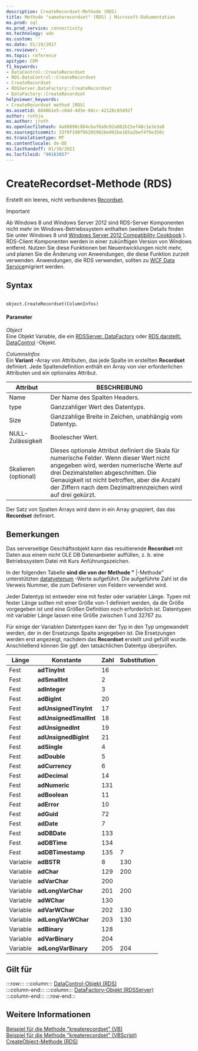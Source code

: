 ```yaml
---
description: CreateRecordset-Methode (RDS)
title: Methode "samaterecordset" (RDS) | Microsoft-Dokumentation
ms.prod: sql
ms.prod_service: connectivity
ms.technology: ado
ms.custom: ''
ms.date: 01/19/2017
ms.reviewer: ''
ms.topic: reference
apitype: COM
f1_keywords:
- DataControl::CreateRecordset
- RDS.DataControl::CreateRecordset
- CreateRecordset
- RDSServer.DataFactory::CreateRecordset
- DataFactory::CreateRecordset
helpviewer_keywords:
- CreateRecordset method [RDS]
ms.assetid: 6840b1e5-c04d-4d3e-9dcc-42128c83492f
author: rothja
ms.author: jroth
ms.openlocfilehash: 4a88898c884cbaf0a9c82a882b15ef48c1e3e3a8
ms.sourcegitcommit: 33f0f190f962059826e002be165a2bef4f9e350c
ms.translationtype: MT
ms.contentlocale: de-DE
ms.lasthandoff: 01/30/2021
ms.locfileid: "99163857"
---
```

# <a name="createrecordset-method-rds"></a>CreateRecordset-Methode (RDS)
Erstellt ein leeres, nicht verbundenes [Recordset](../ado-api/recordset-object-ado.md).  
  
> [!IMPORTANT]
>  Ab Windows 8 und Windows Server 2012 sind RDS-Server Komponenten nicht mehr im Windows-Betriebssystem enthalten (weitere Details finden Sie unter Windows 8 und [Windows Server 2012 Compatibility Cookbook](https://www.microsoft.com/download/details.aspx?id=27416) ). RDS-Client Komponenten werden in einer zukünftigen Version von Windows entfernt. Nutzen Sie diese Funktionen bei Neuentwicklungen nicht mehr, und planen Sie die Änderung von Anwendungen, die diese Funktion zurzeit verwenden. Anwendungen, die RDS verwenden, sollten zu [WCF Data Service](/dotnet/framework/wcf/)migriert werden.  
  
## <a name="syntax"></a>Syntax  
  
```  
  
object.CreateRecordset(ColumnInfos)  
```  
  
#### <a name="parameters"></a>Parameter  
 *Object*  
 Eine Objekt Variable, die ein [RDSServer. DataFactory](./datafactory-object-rdsserver.md) oder [RDS darstellt. DataControl](./datacontrol-object-rds.md) -Objekt.  
  
 *ColumnsInfos*  
 Ein **Variant** -Array von Attributen, das jede Spalte im erstellten **Recordset** definiert. Jede Spaltendefinition enthält ein Array von vier erforderlichen Attributen und ein optionales Attribut.  
  
|Attribut|BESCHREIBUNG|  
|---------------|-----------------|  
|Name|Der Name des Spalten Headers.|  
|type|Ganzzahliger Wert des Datentyps.|  
|Size|Ganzzahlige Breite in Zeichen, unabhängig vom Datentyp.|  
|NULL-Zulässigkeit|Boolescher Wert.|  
|Skalieren (optional)|Dieses optionale Attribut definiert die Skala für numerische Felder. Wenn dieser Wert nicht angegeben wird, werden numerische Werte auf drei Dezimalstellen abgeschnitten. Die Genauigkeit ist nicht betroffen, aber die Anzahl der Ziffern nach dem Dezimaltrennzeichen wird auf drei gekürzt.|  
  
 Der Satz von Spalten Arrays wird dann in ein Array gruppiert, das das **Recordset** definiert.  
  
## <a name="remarks"></a>Bemerkungen  
 Das serverseitige Geschäftsobjekt kann das resultierende **Recordset** mit Daten aus einem nicht OLE DB Datenanbieter auffüllen, z. b. eine Betriebssystem Datei mit Kurs Anführungszeichen.  
  
 In der folgenden Tabelle **sind die von der Methode "** |-Methode" unterstützten [datatyetenum](../ado-api/datatypeenum.md) -Werte aufgeführt. Die aufgeführte Zahl ist die Verweis Nummer, die zum Definieren von Feldern verwendet wird.  
  
 Jeder Datentyp ist entweder eine mit fester oder variabler Länge. Typen mit fester Länge sollten mit einer Größe von-1 definiert werden, da die Größe vorgegeben ist und eine Größen Definition noch erforderlich ist. Datentypen mit variabler Länge lassen eine Größe zwischen 1 und 32767 zu.  
  
 Für einige der Variablen Datentypen kann der Typ in den Typ umgewandelt werden, der in der Ersetzungs Spalte angegeben ist. Die Ersetzungen werden erst angezeigt, nachdem das **Recordset** erstellt und gefüllt wurde. Anschließend können Sie ggf. den tatsächlichen Datentyp überprüfen.  
  
|Länge|Konstante|Zahl|Substitution|  
|------------|--------------|------------|------------------|  
|Fest|**adTinyInt**|16||  
|Fest|**adSmallInt**|2||  
|Fest|**adInteger**|3||  
|Fest|**adBigInt**|20||  
|Fest|**adUnsignedTinyInt**|17||  
|Fest|**adUnsignedSmallInt**|18||  
|Fest|**adUnsignedInt**|19||  
|Fest|**adUnsignedBigInt**|21||  
|Fest|**adSingle**|4||  
|Fest|**adDouble**|5||  
|Fest|**adCurrency**|6||  
|Fest|**adDecimal**|14||  
|Fest|**adNumeric**|131||  
|Fest|**adBoolean**|11||  
|Fest|**adError**|10||  
|Fest|**adGuid**|72||  
|Fest|**adDate**|7||  
|Fest|**adDBDate**|133||  
|Fest|**adDBTime**|134||  
|Fest|**adDBTimestamp**|135|7|  
|Variable|**adBSTR**|8|130|  
|Variable|**adChar**|129|200|  
|Variable|**adVarChar**|200||  
|Variable|**adLongVarChar**|201|200|  
|Variable|**adWChar**|130||  
|Variable|**adVarWChar**|202|130|  
|Variable|**adLongVarWChar**|203|130|  
|Variable|**adBinary**|128||  
|Variable|**adVarBinary**|204||  
|Variable|**adLongVarBinary**|205|204|  
  
## <a name="applies-to"></a>Gilt für  

:::row:::
    :::column:::
        [DataControl-Objekt (RDS)](./datacontrol-object-rds.md)  
    :::column-end:::
    :::column:::
        [DataFactory-Objekt (RDSServer)](./datafactory-object-rdsserver.md)  
    :::column-end:::
:::row-end:::

## <a name="see-also"></a>Weitere Informationen  
 [Beispiel für die Methode "kreaterecordset" (VB)](../ado-api/createrecordset-method-example-vb.md)   
 [Beispiel für die Methode "kreaterecordset" (VBScript)](./createrecordset-method-example-vbscript.md)   
 [CreateObject-Methode (RDS)](./createobject-method-rds.md)